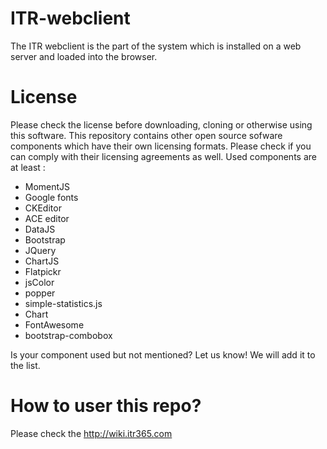 # ITR-webclient
The ITR webclient is the part of the system which is installed on a web server and loaded into the browser. 

# License
Please check the license before downloading, cloning or otherwise using this software. 
This repository contains other open source sofware components which have their own licensing formats. Please check if you can comply with their licensing agreements as well. Used components are at least : 
- MomentJS
- Google fonts
- CKEditor
- ACE editor
- DataJS
- Bootstrap
- JQuery
- ChartJS
- Flatpickr
- jsColor
- popper
- simple-statistics.js
- Chart
- FontAwesome
- bootstrap-combobox

Is your component used but not mentioned? Let us know! We will add it to the list. 

# How to user this repo?
Please check the http://wiki.itr365.com

